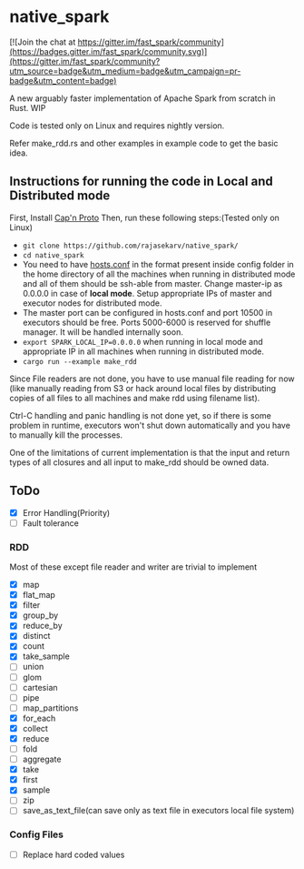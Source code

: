 # native_spark

[![Join the chat at https://gitter.im/fast_spark/community](https://badges.gitter.im/fast_spark/community.svg)](https://gitter.im/fast_spark/community?utm_source=badge&utm_medium=badge&utm_campaign=pr-badge&utm_content=badge)

A new arguably faster implementation of Apache Spark from scratch in Rust. WIP

Code is tested only on Linux and requires nightly version.

Refer make_rdd.rs and other examples in example code to get the basic idea.

## Instructions for running the code in Local and Distributed mode
First, Install [Cap'n Proto](https://capnproto.org/install.html)
Then, run these following steps:(Tested only on Linux)
* `git clone https://github.com/rajasekarv/native_spark/`
* `cd native_spark`
* You need to have [hosts.conf](https://github.com/rajasekarv/native_spark/blob/master/config_files/hosts.conf) in the format present inside config folder in the home directory of all the machines when running in distributed mode and all of them should be ssh-able from master. Change master-ip as 0.0.0.0 in case of **local mode**. Setup appropriate IPs of master and executor nodes for distributed mode.
* The master port can be configured in hosts.conf and port 10500 in executors should be free. Ports 5000-6000 is reserved for shuffle manager. It will be handled internally soon.
* `export SPARK_LOCAL_IP=0.0.0.0` when running in local mode and appropriate IP in all machines when running in distributed mode.
* `cargo run --example make_rdd`

Since File readers are not done, you have to use manual file reading for now (like manually reading from S3 or hack around local files by distributing copies of all files to all machines and make rdd using filename list).

Ctrl-C handling and panic handling is not done yet, so if there is some problem in runtime, executors won't shut down automatically and you have to manually kill the processes.

One of the limitations of current implementation is that the input and return types of all closures and all input to make_rdd should be owned data.

## ToDo

- [x] Error Handling(Priority)
- [ ] Fault tolerance

### RDD

Most of these except file reader and writer are trivial to implement

- [x] map
- [x] flat_map
- [x] filter
- [x] group_by
- [x] reduce_by
- [x] distinct
- [x] count
- [x] take_sample
- [ ] union
- [ ] glom
- [ ] cartesian
- [ ] pipe
- [ ] map_partitions
- [x] for_each
- [x] collect
- [x] reduce
- [ ] fold
- [ ] aggregate
- [x] take
- [x] first
- [x] sample
- [ ] zip
- [ ] save_as_text_file(can save only as text file in executors local file system)  

### Config Files

- [ ] Replace hard coded values